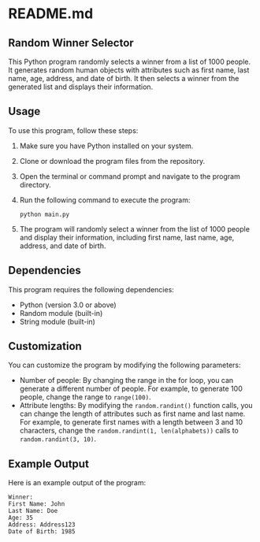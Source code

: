 # README.md

## Random Winner Selector

This Python program randomly selects a winner from a list of 1000 people. It generates random human objects with attributes such as first name, last name, age, address, and date of birth. It then selects a winner from the generated list and displays their information.

## Usage

To use this program, follow these steps:

1. Make sure you have Python installed on your system.
2. Clone or download the program files from the repository.
3. Open the terminal or command prompt and navigate to the program directory.
4. Run the following command to execute the program:

   ```
   python main.py
   ```

5. The program will randomly select a winner from the list of 1000 people and display their information, including first name, last name, age, address, and date of birth.

## Dependencies

This program requires the following dependencies:

- Python (version 3.0 or above)
- Random module (built-in)
- String module (built-in)

## Customization

You can customize the program by modifying the following parameters:

- Number of people: By changing the range in the for loop, you can generate a different number of people. For example, to generate 100 people, change the range to `range(100)`.
- Attribute lengths: By modifying the `random.randint()` function calls, you can change the length of attributes such as first name and last name. For example, to generate first names with a length between 3 and 10 characters, change the `random.randint(1, len(alphabets))` calls to `random.randint(3, 10)`.

## Example Output

Here is an example output of the program:

```
Winner:
First Name: John
Last Name: Doe
Age: 35
Address: Address123
Date of Birth: 1985
```